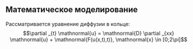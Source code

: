 ## Математическое моделирование
Рассматривается уравнение диффузии в кольце:
$$\partial _{t} \mathnormal{u} = \mathnormal{D} \partial _{xx} \mathnormal{u} + \mathnormal{F(u(x,t),t)}, \mathnormal{x} \in [0;2\pi]$$